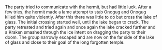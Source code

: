 The party tried to communicate with the hermit, but had little luck.  After a few tries, the hermit made a lame attempt to stab Onogug and Onogug killed him quite violently.  After this there was little to do but cross the lake of glass.  The initial crossing started well, until the lake began to crack.  The party retreated and tried again and once again the lake cracked further and a Kraken smashed through the ice intent on dragging the party to their doom.  The group narrowly escaped and are now on the far side of the lake of glass and close to their goal of the long forgotten temple.
